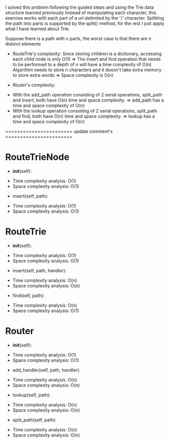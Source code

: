 I solved this problem following the guided steps and using the Trie data structure learned previously
Instead of manipulating each character, this exercise works with each part of a url delimited by the '/' character.
Splitting the path into parts is supported by the split() method, for the rest I just apply what I have learned about Trie.

Suppose there is a path with n parts, the worst case is that there are n distinct elements

* RouteTrie's complexity:
Since storing children is a dictionary, accessing each child node is only O(1)
=> The insert and find operation that needs to be performed to a depth of n will have a time complexity of O(n)
Algorithm needs to store n characters and it doesn't take extra memory to store extra words => Space complexity is O(n)

* Router's complexity:
- With the add_path operation consisting of 2 serial operations, split_path and insert, both have O(n) time and space complexity.
=> add_path has a time and space complexity of O(n)
- With the lookup operation consisting of 2 serial operations, split_path and find, both have O(n) time and space complexity.
=> lookup has a time and space complexity of O(n)

======================= update comment's =======================
# RouteTrieNode
* __init__(self):
- Time complexity analysis: O(1)
- Space complexity analysis: O(1)

* insert(self, path):
- Time complexity analysis: O(1)
- Space complexity analysis: O(1)

# RouteTrie
* __init__(self):
- Time complexity analysis: O(1)
- Space complexity analysis: O(1)

* insert(self, path, handler):
- Time complexity analysis: O(n)
- Space complexity analysis: O(n)

* find(self, path):
- Time complexity analysis: O(n)
- Space complexity analysis: O(1)

# Router
* __init__(self):
- Time complexity analysis: O(1)
- Space complexity analysis: O(1)

* add_handler(self, path, handler):
- Time complexity analysis: O(n)
- Space complexity analysis: O(n)

* lookup(self, path):
- Time complexity analysis: O(n)
- Space complexity analysis: O(n)

* split_path(self, path):
- Time complexity analysis: O(n)
- Space complexity analysis: O(n)
